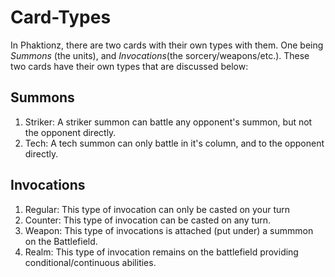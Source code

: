 # Card-Types

In Phaktionz, there are two cards with their own types with them. One being _Summons_ (the units), and 
_Invocations_(the sorcery/weapons/etc.). These two cards have their own types that are discussed below: 

## Summons
1. Striker: A striker summon can battle any opponent's summon, but not the opponent directly. 
2. Tech: A tech summon can only battle in it's column, and to the opponent directly. 

## Invocations
1. Regular: This type of invocation can only be casted on your turn
2. Counter: This type of invocation can be casted on any turn. 
3. Weapon: This type of invocations is attached (put under) a summmon on the Battlefield. 
4. Realm: This type of invocation remains on the battlefield providing conditional/continuous abilities. 